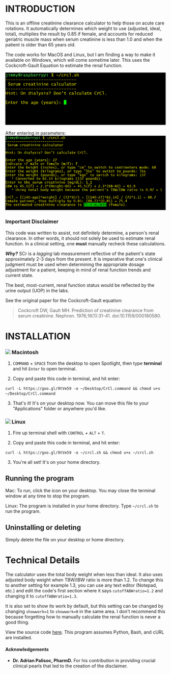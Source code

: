 # INTRODUCTION
This is an offline creatinine clearance calculator to help those on acute care rotations. 
It automatically determines which weight to use (adjusted, ideal, total), multiplies the result
by 0.85 if female, and accounts for reduced geriatric muscle mass when serum creatinine is less than
1.0 and when the patient is older than 65 years old.

The code works for MacOS and Linux, but I am finding a way to make it available on Windows, which will come sometime later. This uses the Cockcroft-Gault Equation to estimate the renal function.

![(Program when ran](img/start.png)

After entering in parameters:
![After entering in parameters](img/result.png)

### Important Disclaimer
This code was written to assist, not definitely determine, a person's renal clearance. In other words, it should not solely be used to estimate renal function. In a clinical setting, one **must** manually recheck these calculations.

**_Why?_** SCr is a *lagging* lab measurement reflective of the patient's state approximately 2-3 days from the present. It is imperative that one's clinical judgment must be used when determining the appropriate dosage adjustment for a patient, keeping in mind of renal function trends and current state.

The best, most-current, renal function status would be reflected by the urine output (UOP) in the labs.

See the original paper for the Cockcroft-Gault equation:
> Cockcroft DW, Gault MH. Prediction of creatinine clearance from serum creatinine. Nephron. 1976;16(1):31-41.
> doi:10.1159/000180580.


# INSTALLATION
### <img src="http://icons.iconarchive.com/icons/icons8/windows-8/256/Systems-Mac-Os-icon.png" width="20">   Macintosh
1. `COMMAND` + `SPACE` from the desktop to open Spotlight, then type **terminal** and hit `Enter` to open terminal.

2. Copy and paste this code in terminal, and hit enter:
```
curl -L https://goo.gl/9tVe59 -o ~/Desktop/CrCl.command && chmod u+x ~/Desktop/CrCl.command
```

3. That's it! It's on your desktop now. You can move this file to your "Applications" folder or anywhere you'd like.

### <img src="https://cdn4.iconfinder.com/data/icons/proglyphs-free/512/Linux_-_Tux-128.png" width="20">   Linux
1. Fire up terminal shell with `CONTROL` + `ALT` + `T`.

2. Copy and paste this code in terminal, and hit enter:
```
curl -L https://goo.gl/9tVe59 -o ~/crcl.sh && chmod u+x ~/crcl.sh
```

3. You're all set! It's on your home directory.

## Running the program
Mac: To run, click the icon on your desktop. You may close the terminal window at any time to stop the program.

Linux: The program is installed in your home directory. Type `~/crcl.sh` to run the program.

## Uninstalling or deleting
Simply delete the file on your desktop or home directory.


# Technical Details
The calculator uses the total body weight when less than ideal. It also uses adjusted body weight when TBW/IBW ratio is more than 1.2. 
To change this to another setting for example 1.3, you can use any text editor (Notepad, etc.) and edit the code's first section where it says `cutoffABWratio=1.2`
and changing it to `cutoffABWratio=1.3`.
 
 
It is also set to show its work by default, but this setting can be changed by changing `showwork=1` to `showwork=0` in the same area. I don't recommend this because forgetting how to manually calculate the renal function is never a good thing.

View the source code [here](https://github.com/jimeelicious/creatineCalculator/blob/master/crcl.sh). This program assumes Python, Bash, and cURL are installed.

#### Acknowledgements
- **Dr. Adrian Palisoc, PharmD.**
For his contribution in providing crucial clinical pearls that led to the creation of the disclaimer.
